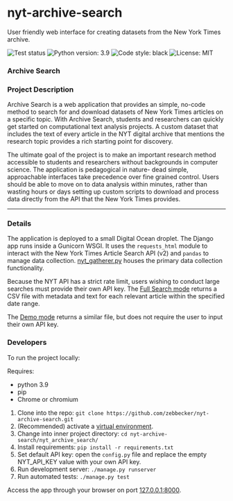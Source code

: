 # nyt-archive-search
User friendly web interface for creating datasets from the New York Times archive. 

![Test status](https://github.com/zebbecker/nyt-archive-search/workflows/Django%20CI/badge.svg)
![Python version: 3.9](https://img.shields.io/badge/python-3.9-blue)
![Code style: black](https://img.shields.io/badge/code%20style-black-black)
![License: MIT](https://img.shields.io/badge/license-MIT-brightgreen)

### Archive Search 


### Project Description

Archive Search is a web application that provides an simple, no-code method to search for and download datasets of New York Times articles on a specific topic. With Archive Search, students and researchers can quickly get started on computational text analysis projects. A custom dataset that includes the text of every article in the NYT digital archive that mentions the research topic provides a rich starting point for discovery. 

The ultimate goal of the project is to make an important research method accessible to students and researchers without backgrounds in computer science. The application is pedagogical in nature- dead simple, approachable interfaces take precedence over fine grained control. Users should be able to move on to data analysis within minutes, rather than wasting hours or days setting up custom scripts to download and process data directly from the API that the New York Times provides. 

-----

### Details 

The application is deployed to a small Digital Ocean droplet. The Django app runs inside a Gunicorn WSGI. It uses the ```requests_html``` module to interact with the New York Times Article Search API (v2) and ```pandas``` to manage data collection. [nyt_gatherer.py](https://github.com/zebbecker/nyt-archive-search/blob/main/nyt_archive_search/gatherer/nyt_gatherer.py) houses the primary data collection functionality. 

Because the NYT API has a strict rate limit, users wishing to conduct large searches must provide their own API key. The [Full Search mode](http://159.203.178.166/gatherer/search/) returns a CSV file with metadata and text for each relevant article within the specified date range. 

The [Demo mode](http://159.203.178.166/gatherer/demo/) returns a similar file, but does not require the user to input their own API key. 

### Developers

To run the project locally: 

  Requires: 
   - python 3.9 
   - pip
   - Chrome or chromium
    
1. Clone into the repo: 
```git clone https://github.com/zebbecker/nyt-archive-search.git```
2. (Recommended) activate a [virtual environment](https://docs.python-guide.org/dev/virtualenvs/).
3. Change into inner project directory: ```cd nyt-archive-search/nyt_archive_search/```
4. Install requirements: 
```pip install -r requirements.txt```
5. Set default API key: open the ```config.py``` file and replace the empty NYT_API_KEY value with your own API key. 
6. Run development server: ```./manage.py runserver```
7. Run automated tests: ```./manage.py test```

Access the app through your browser on port [127.0.0.1:8000](http://127.0.0.1:8000/). 

